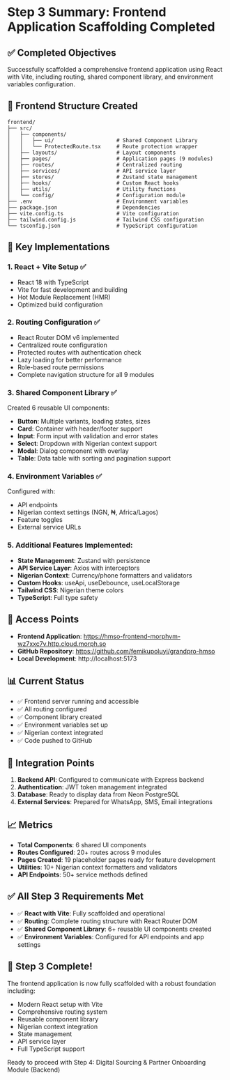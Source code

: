 # Step 3 Summary: Frontend Application Scaffolding Completed

## ✅ Completed Objectives

Successfully scaffolded a comprehensive frontend application using React with Vite, including routing, shared component library, and environment variables configuration.

## 📁 Frontend Structure Created

```
frontend/
├── src/
│   ├── components/
│   │   ├── ui/                    # Shared Component Library
│   │   └── ProtectedRoute.tsx     # Route protection wrapper
│   ├── layouts/                   # Layout components
│   ├── pages/                     # Application pages (9 modules)
│   ├── routes/                    # Centralized routing
│   ├── services/                  # API service layer
│   ├── stores/                    # Zustand state management
│   ├── hooks/                     # Custom React hooks
│   ├── utils/                     # Utility functions
│   └── config/                    # Configuration module
├── .env                           # Environment variables
├── package.json                   # Dependencies
├── vite.config.ts                 # Vite configuration
├── tailwind.config.js             # Tailwind CSS configuration
└── tsconfig.json                  # TypeScript configuration
```

## 🎯 Key Implementations

### 1. **React + Vite Setup** ✅
- React 18 with TypeScript
- Vite for fast development and building
- Hot Module Replacement (HMR)
- Optimized build configuration

### 2. **Routing Configuration** ✅
- React Router DOM v6 implemented
- Centralized route configuration
- Protected routes with authentication check
- Lazy loading for better performance
- Role-based route permissions
- Complete navigation structure for all 9 modules

### 3. **Shared Component Library** ✅
Created 6 reusable UI components:
- **Button**: Multiple variants, loading states, sizes
- **Card**: Container with header/footer support
- **Input**: Form input with validation and error states
- **Select**: Dropdown with Nigerian context support
- **Modal**: Dialog component with overlay
- **Table**: Data table with sorting and pagination support

### 4. **Environment Variables** ✅
Configured with:
- API endpoints
- Nigerian context settings (NGN, ₦, Africa/Lagos)
- Feature toggles
- External service URLs

### 5. **Additional Features Implemented**:
- **State Management**: Zustand with persistence
- **API Service Layer**: Axios with interceptors
- **Nigerian Context**: Currency/phone formatters and validators
- **Custom Hooks**: useApi, useDebounce, useLocalStorage
- **Tailwind CSS**: Nigerian theme colors
- **TypeScript**: Full type safety

## 🚀 Access Points

- **Frontend Application**: https://hmso-frontend-morphvm-wz7xxc7v.http.cloud.morph.so
- **GitHub Repository**: https://github.com/femikupoluyi/grandpro-hmso
- **Local Development**: http://localhost:5173

## 📊 Current Status

- ✅ Frontend server running and accessible
- ✅ All routing configured
- ✅ Component library created
- ✅ Environment variables set up
- ✅ Nigerian context integrated
- ✅ Code pushed to GitHub

## 🔗 Integration Points

1. **Backend API**: Configured to communicate with Express backend
2. **Authentication**: JWT token management integrated
3. **Database**: Ready to display data from Neon PostgreSQL
4. **External Services**: Prepared for WhatsApp, SMS, Email integrations

## 📈 Metrics

- **Total Components**: 6 shared UI components
- **Routes Configured**: 20+ routes across 9 modules
- **Pages Created**: 19 placeholder pages ready for feature development
- **Utilities**: 10+ Nigerian context formatters and validators
- **API Endpoints**: 50+ service methods defined

## ✅ All Step 3 Requirements Met

- ✅ **React with Vite**: Fully scaffolded and operational
- ✅ **Routing**: Complete routing structure with React Router DOM
- ✅ **Shared Component Library**: 6+ reusable UI components created
- ✅ **Environment Variables**: Configured for API endpoints and app settings

## 🎉 Step 3 Complete!

The frontend application is now fully scaffolded with a robust foundation including:
- Modern React setup with Vite
- Comprehensive routing system
- Reusable component library
- Nigerian context integration
- State management
- API service layer
- Full TypeScript support

Ready to proceed with Step 4: Digital Sourcing & Partner Onboarding Module (Backend)

